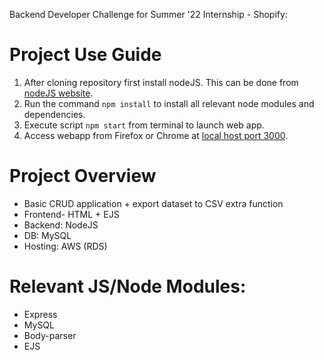 Backend Developer Challenge for Summer '22 Internship - Shopify:

# Project Use Guide
1. After cloning repository first install nodeJS. This can be done from [nodeJS website](https://nodejs.org/en/download/).
2. Run the command `npm install` to install all relevant node modules and dependencies.
3. Execute script `npm start` from terminal to launch web app.
4. Access webapp from Firefox or Chrome at [local host port 3000](http://localhost:3000/). 

# Project Overview
- Basic CRUD application + export dataset to CSV extra function
- Frontend- HTML + EJS
- Backend: NodeJS
- DB: MySQL
- Hosting: AWS (RDS)

# Relevant JS/Node Modules:
- Express
- MySQL
- Body-parser
- EJS
